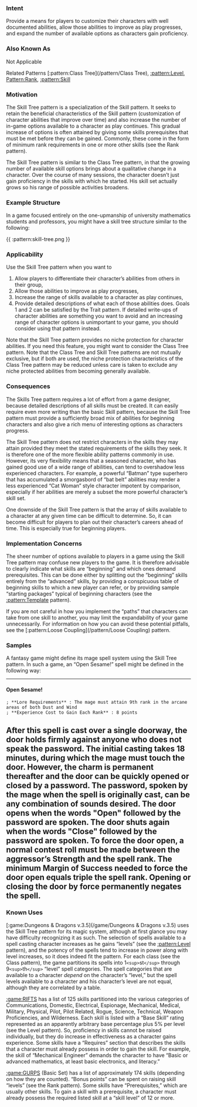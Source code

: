 ### Intent

Provide a means for players to customize their characters with well documented
abilities, allow those abilities to improve as play progresses, and expand the number of
available options as characters gain proficiency.

### Also Known As

Not Applicable

Related Patterns
[:pattern:Class Tree](/pattern/Class Tree), [:pattern:Level](/pattern/Level), [Pattern:Rank](Pattern/Rank), [:pattern:Skill](/pattern/Skill)

### Motivation

The Skill Tree pattern is a specialization of the Skill pattern. It seeks to retain the
beneficial characteristics of the Skill pattern (customization of character abilities that
improve over time) and also increase the number of in-game options available to a
character as play continues. This gradual increase of options is often attained by giving
some skills prerequisites that must be met before they can be gained. Commonly, these
come in the form of minimum rank requirements in one or more other skills (see the
Rank pattern).

The Skill Tree pattern is similar to the Class Tree pattern, in that the growing number of
available skill options brings about a qualitative change in a character. Over the course
of many sessions, the character doesn’t just gain proficiency in the skills with which he
started. His skill set actually grows so his range of possible activities broadens.

### Example Structure

In a game focused entirely on the one-upmanship of university mathematics students
and professors, you might have a skill tree structure similar to the following:

{{ :pattern:skill-tree.png }}

### Applicability

Use the Skill Tree pattern when you want to
 1.  Allow players to differentiate their character’s abilities from others in their group,
 2.  Allow those abilities to improve as play progresses,
 3.  Increase the range of skills available to a character as play continues,
 4.  Provide detailed descriptions of what each of those abilities does.
Goals 1 and 2 can be satisfied by the Trait pattern. If detailed write-ups of character
abilities are something you want to avoid and an increasing range of character options is
unimportant to your game, you should consider using that pattern instead.

Note that the Skill Tree pattern provides no niche protection for character abilities. If
you need this feature, you might want to consider the Class Tree pattern. Note that the
Class Tree and Skill Tree patterns are not mutually exclusive, but if both are used, the
niche protection characteristics of the Class Tree pattern may be reduced unless care is
taken to exclude any niche protected abilities from becoming generally available.

### Consequences

The Skills Tree pattern requires a lot of effort from a game designer, because detailed
descriptions of all skills must be created. It can easily require even more writing than
the basic Skill pattern, because the Skill Tree pattern must provide a sufficiently broad
mix of abilities for beginning characters and also give a rich menu of interesting options
as characters progress.

The Skill Tree pattern does not restrict characters in the skills they may attain provided
they meet the stated requirements of the skills they seek. It is therefore one of the more
flexible ability patterns commonly in use. However, its very flexibility means that a
seasoned character, who has gained good use of a wide range of abilities, can tend to
overshadow less experienced characters. For example, a powerful “Batman” type
superhero that has accumulated a smorgasbord of “bat belt” abilities may render a less
experienced “Cat Woman” style character impotent by comparison, especially if her
abilities are merely a subset the more powerful character’s skill set.

One downside of the Skill Tree pattern is that the array of skills available to a character
at any given time can be difficult to determine. So, it can become difficult for players
to plan out their character’s careers ahead of time. This is especially true for beginning
players.

### Implementation Concerns

The sheer number of options available to players in a game using the Skill Tree pattern
may confuse new players to the game. It is therefore advisable to clearly indicate what
skills are “beginning” and which ones demand prerequisites. This can be done either by
splitting out the “beginning” skills entirely from the “advanced” skills, by providing a
conspicuous table of beginning skills to which a new player can refer, or by providing
sample “starting packages” typical of beginning characters (see the [:pattern:Template](/pattern/Template) pattern).

If you are not careful in how you implement the “paths” that characters can take from
one skill to another, you may limit the expandability of your game unnecessarily. For
information on how you can avoid these potential pitfalls, see the [:pattern:Loose Coupling](/pattern/Loose Coupling)
pattern.

### Samples

A fantasy game might define its mage spell system using the Skill Tree pattern. In such
a game, an “Open Sesame!” spell might be defined in the following way:

----
#### Open Sesame!

    ; **Lore Requirements** : The mage must attain 9th rank in the arcane areas of both Dust and Wind
    ; **Experience Cost to Gain Each Rank** : 8 points
 
 
After this spell is cast over a single doorway, the door holds firmly against
anyone who does not speak the password. The initial casting takes 18 minutes,
during which the mage must touch the door. However, the charm is permanent
thereafter and the door can be quickly opened or closed by a password. The
password, spoken by the mage when the spell is originally cast, can be any
combination of sounds desired. The door opens when the words "Open"
followed by the password are spoken. The door shuts again when the words
"Close" followed by the password are spoken. To force the door open, a normal
contest roll must be made between the aggressor’s Strength and the spell rank.
The minimum Margin of Success needed to force the door open equals triple the
spell rank. Opening or closing the door by force permanently negates the spell.
----

### Known Uses

[:game:Dungeons & Dragons v.3.5](/game/Dungeons & Dragons v.3.5) uses the Skill Tree pattern for its magic system, although
at first glance you may have difficulty recognizing it as such. The selection of spells
available to a spell casting character increases as he gains “levels” (see the [:pattern:Level](/pattern/Level)
pattern), and the potency of the spells tend to increase in power along with level
increases, so it does indeed fit the pattern. For each class (see the Class pattern), the
game partitions its spells into 1`<sup>`st`</sup>` through 9`<sup>`th`</sup>` “level” spell categories. The spell
categories that are available to a character *depend* on the character’s “level,” but the
spell levels available to a character and his character’s level are not equal, although they
are correlated by a table.

[:game:RIFTS](/game/RIFTS) has a list of 125 skills partitioned into the various categories of
Communications, Domestic, Electrical, Espionage, Mechanical, Medical, Military,
Physical, Pilot, Pilot Related, Rogue, Science, Technical, Weapon Proficiencies, and
Wilderness. Each skill is listed with a “Base Skill” rating represented as an apparently
arbitrary base percentage plus 5% per level (see the Level pattern). So, proficiency in
skills cannot be raised individually, but they do increase in effectiveness as a character
gains experience. Some skills have a “Requires” section that describes the skills that a
character must already possess in order to gain the skill. For example, the skill of
“Mechanical Engineer” demands the character to have “Basic or advanced mathematics,
at least basic electronics, and literacy.”

[:game:GURPS](/game/GURPS) (Basic Set) has a list of approximately 174 skills (depending on how they are
counted). “Bonus points” can be spent on raising skill “levels” (see the Rank pattern).
Some skills have “Prerequisites,” which are usually other skills. To gain a skill with a
prerequisite, a character must already possess the required listed skill at a “skill level”
of 12 or more.

